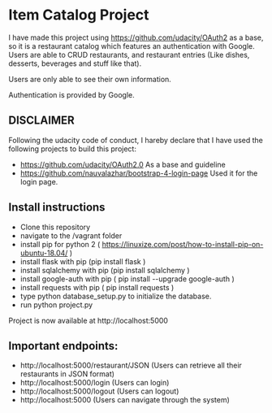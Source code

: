 # Item Catalog Project

I have made this project using https://github.com/udacity/OAuth2 as a base, so it is a restaurant catalog which features an authentication with Google.
Users are able to CRUD restaurants, and restaurant entries (Like dishes, desserts, beverages and stuff like that).

Users are only able to see their own information.

Authentication is provided by Google.

## DISCLAIMER

Following the udacity code of conduct, I hareby declare that I have used the following projects to build this project:

- https://github.com/udacity/OAuth2.0 As a base and guideline
- https://github.com/nauvalazhar/bootstrap-4-login-page Used it for the login page.


## Install instructions

- Clone this repository
- navigate to the /vagrant folder
- install pip for python 2 ( https://linuxize.com/post/how-to-install-pip-on-ubuntu-18.04/ )
- install flask with pip (pip install flask )
- install sqlalchemy with pip (pip install sqlalchemy )
- install google-auth with pip ( pip install --upgrade google-auth )
- install requests with pip ( pip install requests )
- type python database_setup.py to initialize the database.
- run python project.py

Project is now available at http://localhost:5000

## Important endpoints:

- http://localhost:5000/restaurant/JSON (Users can retrieve all their restaurants in JSON format)
- http://localhost:5000/login (Users can login)
- http://localhost:5000/logout (Users can logout)
- http://localhost:5000 (Users can navigate through the system)
